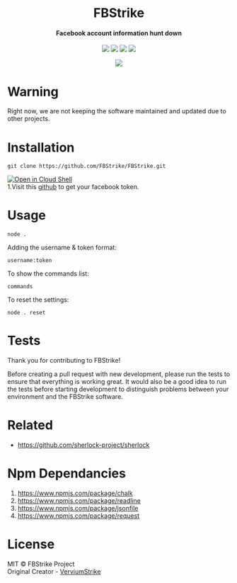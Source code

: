

<h1 align="center">FBStrike</h1>
<h4 align="center">Facebook account information hunt down</h4>
<p align="center">
	<a href="https://github.com/FBStrike/FBStrike"><img src="https://img.shields.io/badge/build-passing-brightgreen"></a>
	<a href="https://github.com/FBStrike/FBStrike/blob/main/LICENCE"><img src="https://img.shields.io/badge/License-MIT-blue"><a/>
		<a href="https://nodejs.org/en/"><img src="https://img.shields.io/badge/nodejs-v12-brightgreen"></a>
		<a href="https://github.com/FBStrike/FBStrike"><img src="https://img.shields.io/badge/version-1.0-orange"></img><a/>
</p>

<p align="center">
  <img src="https://github.com/FBStrike/FBStrike/blob/main/img.PNG?raw=true"></img>
</p>

# Warning
Right now, we are not keeping the software maintained and updated due to other projects.

# Installation

    git clone https://github.com/FBStrike/FBStrike.git
   <a href="https://console.cloud.google.com/cloudshell/open?git_repo=https://github.com/FBStrike/FBStrike.git" rel="nofollow"><img src="https://user-images.githubusercontent.com/27065646/92304704-8d146d80-ef80-11ea-8c29-0deaabb1c702.png" alt="Open in Cloud Shell" style="max-width:100%;"></a><br />
   1.Visit this [github](https://github.com/locmai0808/Facebook-Access-Token) to get your facebook token.
# Usage

    node .
   Adding the username & token format:
   
    username:token
To show the commands list:

    commands
To reset the settings:

    node . reset

# Tests
Thank you for contributing to FBStrike!

Before creating a pull request with new development, please run the tests to ensure that everything is working great. It would also be a good idea to run the tests before starting development to distinguish problems between your environment and the FBStrike software.

# Related

 

 - https://github.com/sherlock-project/sherlock

# Npm Dependancies

 1. https://www.npmjs.com/package/chalk
 2. https://www.npmjs.com/package/readline
 3. https://www.npmjs.com/package/jsonfile
 4. https://www.npmjs.com/package/request

# License
MIT © FBStrike Project  
Original Creator - [VerviumStrike](https://github.com/VerviumStrike)
